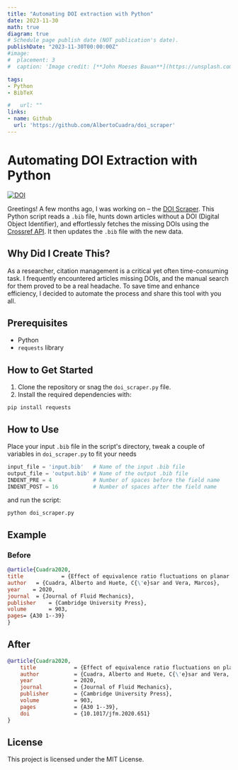 ```yaml
---
title: "Automating DOI extraction with Python"
date: 2023-11-30
math: true
diagram: true
# Schedule page publish date (NOT publication's date).
publishDate: "2023-11-30T00:00:00Z"
#image:
#  placement: 3
#  caption: 'Image credit: [**John Moeses Bauan**](https://unsplash.com/photos/OGZtQF8iC0g)'

tags:
- Python
- BibTeX

#   url: ""
links:
- name: Github
  url: 'https://github.com/AlbertoCuadra/doi_scraper'
---
```


# Automating DOI Extraction with Python

[![DOI](https://zenodo.org/badge/640054736.svg)](https://zenodo.org/badge/latestdoi/640054736)

Greetings! A few months ago, I was working on – the [DOI Scraper](https://github.com/AlbertoCuadra/doi_scraper). This Python script reads a `.bib` file, hunts down articles without a DOI (Digital Object Identifier), and effortlessly fetches the missing DOIs using the [Crossref API](https://www.crossref.org/documentation/retrieve-metadata/rest-api/). It then updates the `.bib` file with the new data.

## Why Did I Create This?

As a researcher, citation management is a critical yet often time-consuming task. I frequently encountered articles missing DOIs, and the manual search for them proved to be a real headache. To save time and enhance efficiency, I decided to automate the process and share this tool with you all.

## Prerequisites

- Python
- `requests` library

## How to Get Started

1. Clone the repository or snag the `doi_scraper.py` file.
2. Install the required dependencies with:

```shell
pip install requests
```

## How to Use
Place your input `.bib` file in the script's directory, tweak a couple of variables in `doi_scraper.py` to fit your needs

```python
input_file = 'input.bib'   # Name of the input .bib file
output_file = 'output.bib' # Name of the output .bib file
INDENT_PRE = 4             # Number of spaces before the field name
INDENT_POST = 16           # Number of spaces after the field name
```

and run the script:

```shell
python doi_scraper.py
```

## Example

### Before
```bibtex
@article{Cuadra2020,
title            = {Effect of equivalence ratio fluctuations on planar detonation discontinuities},
author   = {Cuadra, Alberto and Huete, C{\'e}sar and Vera, Marcos},
year    = 2020,
journal  = {Journal of Fluid Mechanics},
publisher    = {Cambridge University Press},
volume       = 903,
pages= {A30 1--39}
}
```

## After

```bibtex
@article{Cuadra2020,
    title            = {Effect of equivalence ratio fluctuations on planar detonation discontinuities},
    author           = {Cuadra, Alberto and Huete, C{\'e}sar and Vera, Marcos},
    year             = 2020,
    journal          = {Journal of Fluid Mechanics},
    publisher        = {Cambridge University Press},
    volume           = 903,
    pages            = {A30 1--39},
    doi              = {10.1017/jfm.2020.651}
}
```

## License
This project is licensed under the MIT License.
